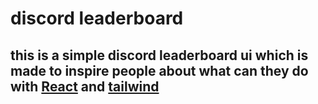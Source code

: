 # discord leaderboard

## this is a simple discord leaderboard ui which is made to inspire people about what can they do with [React](https://reactjs.org/) and [tailwind](https://tailwindcss.com/)
